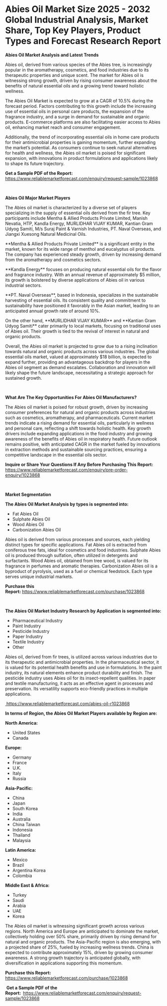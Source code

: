 <p><h1>Abies Oil Market Size 2025 - 2032 Global Industrial Analysis, Market Share, Top Key Players, Product Types and Forecast Research Report</h1></p><p><strong>Abies Oil Market Analysis and Latest Trends</strong></p>
<p><p>Abies oil, derived from various species of the Abies tree, is increasingly popular in the aromatherapy, cosmetics, and food industries due to its therapeutic properties and unique scent. The market for Abies oil is witnessing strong growth, driven by rising consumer awareness about the benefits of natural essential oils and a growing trend toward holistic wellness.</p><p>The Abies Oil Market is expected to grow at a CAGR of 10.5% during the forecast period. Factors contributing to this growth include the increasing use of essential oils in personal care products, the expansion of the fragrance industry, and a surge in demand for sustainable and organic products. E-commerce platforms are also facilitating easier access to Abies oil, enhancing market reach and consumer engagement.</p><p>Additionally, the trend of incorporating essential oils in home care products for their antimicrobial properties is gaining momentum, further expanding the market’s potential. As consumers continue to seek natural alternatives for health and wellness, the Abies oil market is poised for significant expansion, with innovations in product formulations and applications likely to shape its future trajectory.</p></p>
<p><strong>Get a Sample PDF of the Report:&nbsp;</strong> <a href="https://www.reliablemarketforecast.com/enquiry/request-sample/1023868?utm_campaign=3214&utm_medium=2&utm_source=Github&utm_content=ia&utm_term=16042025&utm_id=abies-oil">https://www.reliablemarketforecast.com/enquiry/request-sample/1023868</a></p>
<p>&nbsp;</p>
<p><strong>Abies Oil Major Market Players</strong></p>
<p><p>The Abies oil market is characterized by a diverse set of players specializing in the supply of essential oils derived from the fir tree. Key participants include Mentha & Allied Products Private Limited, Manish Nevatia, HTP, Kandla Energy, MURLIDHAR VIJAY KUMAR, Kantian Gram Udyog Samiti, M/s Suraj Paint & Varnish Industries, PT. Naval Overseas, and Jiangxi Xuesong Natural Medicinal Oils.</p><p>**Mentha & Allied Products Private Limited** is a significant entity in the market, known for its wide range of menthol and eucalyptus oil products. The company has experienced steady growth, driven by increasing demand from the aromatherapy and cosmetics sectors. </p><p>**Kandla Energy** focuses on producing natural essential oils for the flavor and fragrance industry. With an annual revenue of approximately $5 million, its growth is bolstered by diverse applications of Abies oil in various industrial sectors.</p><p>**PT. Naval Overseas**, based in Indonesia, specializes in the sustainable harvesting of essential oils. Its consistent quality and commitment to sustainability have positioned it favorably in the Asian market, leading to an anticipated annual growth rate of around 10%.</p><p>On the other hand, **MURLIDHAR VIJAY KUMAR** and **Kantian Gram Udyog Samiti** cater primarily to local markets, focusing on traditional uses of Abies oil. Their growth is tied to the revival of interest in natural and organic products.</p><p>Overall, the Abies oil market is projected to grow due to a rising inclination towards natural and organic products across various industries. The global essential oils market, valued at approximately $18 billion, is expected to expand further, providing an advantageous backdrop for players in the Abies oil segment as demand escalates. Collaboration and innovation will likely shape the future landscape, necessitating a strategic approach for sustained growth.</p></p>
<p>&nbsp;</p>
<p><strong>What Are The Key Opportunities For Abies Oil Manufacturers?</strong></p>
<p><p>The Abies oil market is poised for robust growth, driven by increasing consumer preferences for natural and organic products across industries such as cosmetics, aromatherapy, and pharmaceuticals. Current market trends indicate a rising demand for essential oils, particularly in wellness and personal care, reflecting a shift towards holistic health. Key growth drivers include expanding applications in the food industry and growing awareness of the benefits of Abies oil in respiratory health. Future outlook remains positive, with anticipated CAGR in the market fueled by innovations in extraction methods and sustainable sourcing practices, ensuring a competitive landscape in the essential oils sector.</p></p>
<p><strong>Inquire or Share Your Questions If Any Before Purchasing This Report:</strong> <a href="https://www.reliablemarketforecast.com/enquiry/pre-order-enquiry/1023868?utm_campaign=3214&utm_medium=2&utm_source=Github&utm_content=ia&utm_term=16042025&utm_id=abies-oil">https://www.reliablemarketforecast.com/enquiry/pre-order-enquiry/1023868</a></p>
<p>&nbsp;</p>
<p><strong>Market Segmentation</strong></p>
<p><strong>The Abies Oil Market Analysis by types is segmented into:</strong></p>
<p><ul><li>Fat Abies Oil</li><li>Sulphate Abies Oil</li><li>Wood Abies Oil</li><li>Carbonization Abies Oil</li></ul></p>
<p><p>Abies oil is derived from various processes and sources, each yielding distinct types for specific applications. Fat Abies oil is extracted from coniferous tree fats, ideal for cosmetics and food industries. Sulphate Abies oil is produced through sulfation, often utilized in detergents and surfactants. Wood Abies oil, obtained from tree wood, is valued for its fragrance in perfumes and aromatic therapies. Carbonization Abies oil is a byproduct of pyrolysis, used as a fuel or chemical feedstock. Each type serves unique industrial markets.</p></p>
<p><strong>Purchase this Report:&nbsp;</strong><a href="https://www.reliablemarketforecast.com/purchase/1023868?utm_campaign=3214&utm_medium=2&utm_source=Github&utm_content=ia&utm_term=16042025&utm_id=abies-oil">https://www.reliablemarketforecast.com/purchase/1023868</a></p>
<p>&nbsp;</p>
<p><strong>The Abies Oil Market Industry Research by Application is segmented into:</strong></p>
<p><ul><li>Pharmaceutical Industry</li><li>Paint Industry</li><li>Pesticide Industry</li><li>Paper Industry</li><li>Textile Industry</li><li>Other</li></ul></p>
<p><p>Abies oil, derived from fir trees, is utilized across various industries due to its therapeutic and antimicrobial properties. In the pharmaceutical sector, it is valued for its potential health benefits and use in formulations. In the paint industry, its natural elements enhance product durability and finish. The pesticide industry uses Abies oil for its insect-repellent qualities. In paper and textile manufacturing, it acts as an effective agent in processes and preservation. Its versatility supports eco-friendly practices in multiple applications.</p></p>
<p><a href="https://www.reliablemarketforecast.com/abies-oil-r1023868?utm_campaign=3214&utm_medium=2&utm_source=Github&utm_content=ia&utm_term=16042025&utm_id=abies-oil">&nbsp;https://www.reliablemarketforecast.com/abies-oil-r1023868</a></p>
<p><strong>In terms of Region, the Abies Oil Market Players available by Region are:</strong></p>
<p>
    <p> <strong> North America: </strong>
        <ul>
            <li>United States</li>
            <li>Canada</li>
        </ul>
        </p> 
    <p> <strong> Europe: </strong>
        <ul>
            <li>Germany</li>
            <li>France</li>
            <li>U.K.</li>
            <li>Italy</li>
            <li>Russia</li>
        </ul>
        </p> 
    <p> <strong> Asia-Pacific: </strong>
        <ul>
            <li>China</li>
            <li>Japan</li>
            <li>South Korea</li>
            <li>India</li>
            <li>Australia</li>
            <li>China Taiwan</li>
            <li>Indonesia</li>
            <li>Thailand</li>
            <li>Malaysia</li>
        </ul>
        </p> 
    <p> <strong> Latin America: </strong>
        <ul>
            <li>Mexico</li>
            <li>Brazil</li>
            <li>Argentina Korea</li>
            <li>Colombia</li>
        </ul>
        </p> 
    <p> <strong> Middle East & Africa: </strong>
        <ul>
            <li>Turkey</li>
            <li>Saudi</li>
            <li>Arabia</li>
            <li>UAE</li>
            <li>Korea</li>
        </ul>
    </p>
    </p>
<p><p>The Abies oil market is witnessing significant growth across various regions. North America and Europe are anticipated to dominate the market, collectively holding over 50% share, primarily driven by rising demand for natural and organic products. The Asia-Pacific region is also emerging, with a projected share of 25%, fueled by increasing wellness trends. China is expected to contribute approximately 15%, driven by growing consumer awareness. A strong growth trajectory is anticipated globally, with diversification in applications supporting this momentum.</p></p>
<p><strong>Purchase this Report: </strong><a href="https://www.reliablemarketforecast.com/purchase/1023868?utm_campaign=3214&utm_medium=2&utm_source=Github&utm_content=ia&utm_term=16042025&utm_id=abies-oil">https://www.reliablemarketforecast.com/purchase/1023868</a></p>
<p>&nbsp;<strong>Get a Sample PDF of the Report:&nbsp;&nbsp;</strong><a href="https://www.reliablemarketforecast.com/enquiry/request-sample/1023868?utm_campaign=3214&utm_medium=2&utm_source=Github&utm_content=ia&utm_term=16042025&utm_id=abies-oil">https://www.reliablemarketforecast.com/enquiry/request-sample/1023868</a></p>
<p><strong></strong></p>
<p><p></p><p></p><p></p></p>